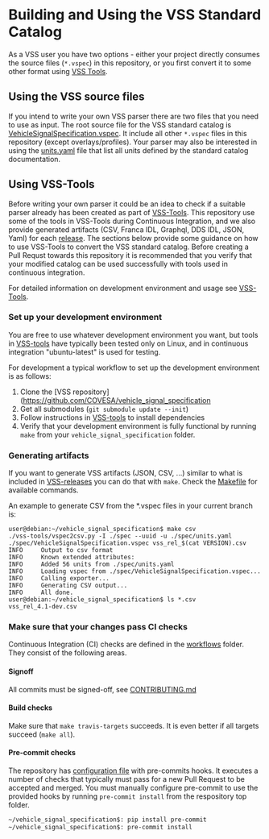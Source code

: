 # Building and Using the VSS Standard Catalog

As a VSS user you have two options - either your project directly consumes the source files (`*.vspec`) in this repository,
or you first convert it to some other format using [VSS Tools](https://github.com/COVESA/vss-tools).

## Using the VSS source files

If you intend to write your own VSS parser there are two files that you need to use as input.
The root source file for the VSS standard catalog is [VehicleSignalSpecification.vspec](spec/VehicleSignalSpecification.vspec).
It include all other `*.vspec` files in this repository (except overlays/profiles).
Your parser may also be interested in using the [units.yaml](spec/units.yaml) file that list all units defined by the
standard catalog documentation.

## Using VSS-Tools

Before writing your own parser it could be an idea to check if a suitable parser already has been created as part of
[VSS-Tools](https://github.com/COVESA/vss-tools). This repository use some of the tools in VSS-Tools during Continuous
Integration, and we also provide generated artifacts (CSV, Franca IDL, Graphql, DDS IDL, JSON, Yaml) for each
[release](https://github.com/COVESA/vehicle_signal_specification/releases).
The sections below provide some guidance on how to use VSS-Tools to convert the VSS standard catalog.
Before creating a Pull Requst towards this repository it is recommended that you verify that your modified catalog
can be used successfully with tools used in continuous integration.

For detailed information on development environment and usage see [VSS-Tools](https://github.com/COVESA/vss-tools).

### Set up your development environment

You are free to use whatever development environment you want, but tools in [VSS-tools](https://github.com/COVESA/vss-tools)
have typically been tested only on Linux, and in continuous integration "ubuntu-latest" is used for testing.

For development a typical workflow to set up the development environment is as follows:

1. Clone the [VSS repository](https://github.com/COVESA/vehicle_signal_specification
2. Get all submodules (`git submodule update --init`)
3. Follow instructions in [VSS-tools](https://github.com/COVESA/vss-tools/blob/master/README.md) to install dependencies
4. Verify that your development environment is fully functional by running `make` from your `vehicle_signal_specification` folder.

### Generating artifacts

If you want to generate VSS artifacts (JSON, CSV, ...) similar to what is included in
[VSS-releases](https://github.com/COVESA/vehicle_signal_specification/releases) you can do that with `make`.
Check the [Makefile](Makefile) for available commands.

An example to generate CSV from the *.vspec files in your current branch is:

```
user@debian:~/vehicle_signal_specification$ make csv
./vss-tools/vspec2csv.py -I ./spec --uuid -u ./spec/units.yaml ./spec/VehicleSignalSpecification.vspec vss_rel_$(cat VERSION).csv
INFO     Output to csv format
INFO     Known extended attributes:
INFO     Added 56 units from ./spec/units.yaml
INFO     Loading vspec from ./spec/VehicleSignalSpecification.vspec...
INFO     Calling exporter...
INFO     Generating CSV output...
INFO     All done.
user@debian:~/vehicle_signal_specification$ ls *.csv
vss_rel_4.1-dev.csv
```

### Make sure that your changes pass CI checks

Continuous Integration (CI) checks are defined in the [workflows](.github/workflows) folder.
They consist of the following areas.

#### Signoff
All commits must be signed-off, see [CONTRIBUTING.md](CONTRIBUTING.md)

#### Build checks
Make sure that `make travis-targets` succeeds. It is even better if all targets succeed (`make all`).

#### Pre-commit checks
The repository has [configuration file](.pre-commit-config.yaml) with pre-commits hooks.
It executes a number of checks that typically must pass for a new Pull Request to be accepted and merged.
You must manually configure pre-commit to use the provided hooks by running `pre-commit install` from the
respository top folder.

```bash
~/vehicle_signal_specification$: pip install pre-commit
~/vehicle_signal_specification$: pre-commit install
```
